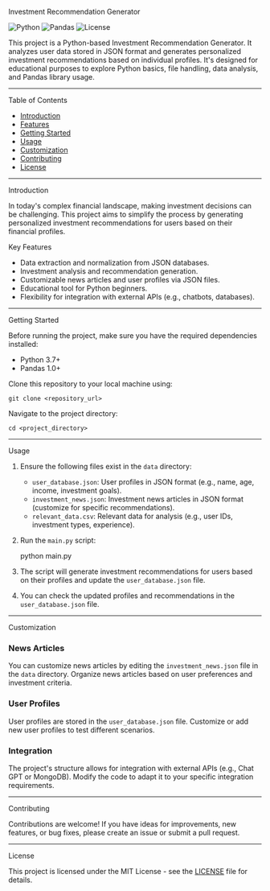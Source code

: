 Investment Recommendation Generator

![Python](https://img.shields.io/badge/Python-3.7%2B-blue)
![Pandas](https://img.shields.io/badge/Pandas-1.0%2B-green)
![License](https://img.shields.io/badge/license-MIT-green)

This project is a Python-based Investment Recommendation Generator. It analyzes user data stored in JSON format and generates personalized investment recommendations based on individual profiles. It's designed for educational purposes to explore Python basics, file handling, data analysis, and Pandas library usage.

----

Table of Contents

- [Introduction](#introduction)
- [Features](#features)
- [Getting Started](#getting-started)
- [Usage](#usage)
- [Customization](#customization)
- [Contributing](#contributing)
- [License](#license)

----

Introduction

In today's complex financial landscape, making investment decisions can be challenging. This project aims to simplify the process by generating personalized investment recommendations for users based on their financial profiles.

Key Features

- Data extraction and normalization from JSON databases.
- Investment analysis and recommendation generation.
- Customizable news articles and user profiles via JSON files.
- Educational tool for Python beginners.
- Flexibility for integration with external APIs (e.g., chatbots, databases).

----

Getting Started

Before running the project, make sure you have the required dependencies installed:

- Python 3.7+
- Pandas 1.0+

Clone this repository to your local machine using:

    git clone <repository_url>

Navigate to the project directory:

    cd <project_directory>

----

Usage

1. Ensure the following files exist in the `data` directory:

   - `user_database.json`: User profiles in JSON format (e.g., name, age, income, investment goals).
   - `investment_news.json`: Investment news articles in JSON format (customize for specific recommendations).
   - `relevant_data.csv`: Relevant data for analysis (e.g., user IDs, investment types, experience).

2. Run the `main.py` script:

    python main.py

3. The script will generate investment recommendations for users based on their profiles and update the `user_database.json` file.

4. You can check the updated profiles and recommendations in the `user_database.json` file.

----

Customization

### News Articles

You can customize news articles by editing the `investment_news.json` file in the `data` directory. Organize news articles based on user preferences and investment criteria.

### User Profiles

User profiles are stored in the `user_database.json` file. Customize or add new user profiles to test different scenarios.

### Integration

The project's structure allows for integration with external APIs (e.g., Chat GPT or MongoDB). Modify the code to adapt it to your specific integration requirements.

----

Contributing

Contributions are welcome! If you have ideas for improvements, new features, or bug fixes, please create an issue or submit a pull request.

----

License

This project is licensed under the MIT License - see the [LICENSE](LICENSE) file for details.